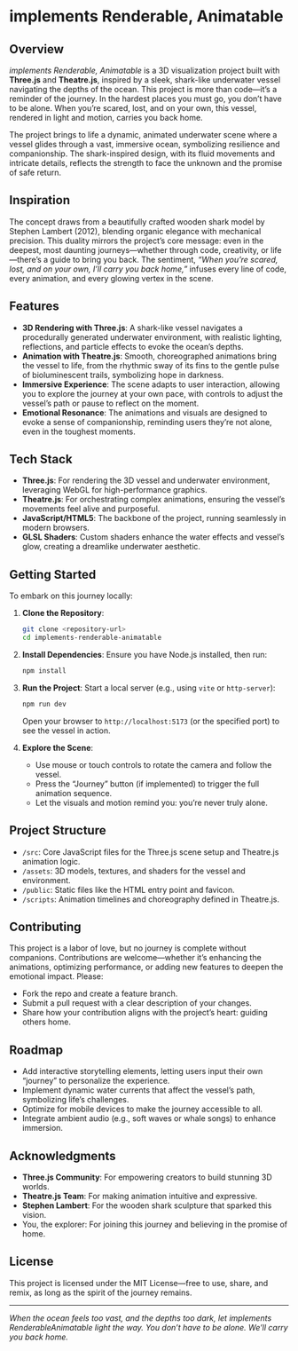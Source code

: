 # implements Renderable, Animatable

## Overview
*implements Renderable, Animatable* is a 3D visualization project built with **Three.js** and **Theatre.js**, inspired by a sleek, shark-like underwater vessel navigating the depths of the ocean. This project is more than code—it’s a reminder of the journey. In the hardest places you must go, you don’t have to be alone. When you’re scared, lost, and on your own, this vessel, rendered in light and motion, carries you back home.

The project brings to life a dynamic, animated underwater scene where a vessel glides through a vast, immersive ocean, symbolizing resilience and companionship. The shark-inspired design, with its fluid movements and intricate details, reflects the strength to face the unknown and the promise of safe return.

## Inspiration
The concept draws from a beautifully crafted wooden shark model by Stephen Lambert (2012), blending organic elegance with mechanical precision. This duality mirrors the project’s core message: even in the deepest, most daunting journeys—whether through code, creativity, or life—there’s a guide to bring you back. The sentiment, *“When you’re scared, lost, and on your own, I’ll carry you back home,”* infuses every line of code, every animation, and every glowing vertex in the scene.

## Features
- **3D Rendering with Three.js**: A shark-like vessel navigates a procedurally generated underwater environment, with realistic lighting, reflections, and particle effects to evoke the ocean’s depths.
- **Animation with Theatre.js**: Smooth, choreographed animations bring the vessel to life, from the rhythmic sway of its fins to the gentle pulse of bioluminescent trails, symbolizing hope in darkness.
- **Immersive Experience**: The scene adapts to user interaction, allowing you to explore the journey at your own pace, with controls to adjust the vessel’s path or pause to reflect on the moment.
- **Emotional Resonance**: The animations and visuals are designed to evoke a sense of companionship, reminding users they’re not alone, even in the toughest moments.

## Tech Stack
- **Three.js**: For rendering the 3D vessel and underwater environment, leveraging WebGL for high-performance graphics.
- **Theatre.js**: For orchestrating complex animations, ensuring the vessel’s movements feel alive and purposeful.
- **JavaScript/HTML5**: The backbone of the project, running seamlessly in modern browsers.
- **GLSL Shaders**: Custom shaders enhance the water effects and vessel’s glow, creating a dreamlike underwater aesthetic.

## Getting Started
To embark on this journey locally:

1. **Clone the Repository**:
   ```bash
   git clone <repository-url>
   cd implements-renderable-animatable
   ```

2. **Install Dependencies**:
   Ensure you have Node.js installed, then run:
   ```bash
   npm install
   ```

3. **Run the Project**:
   Start a local server (e.g., using `vite` or `http-server`):
   ```bash
   npm run dev
   ```
   Open your browser to `http://localhost:5173` (or the specified port) to see the vessel in action.

4. **Explore the Scene**:
   - Use mouse or touch controls to rotate the camera and follow the vessel.
   - Press the “Journey” button (if implemented) to trigger the full animation sequence.
   - Let the visuals and motion remind you: you’re never truly alone.

## Project Structure
- `/src`: Core JavaScript files for the Three.js scene setup and Theatre.js animation logic.
- `/assets`: 3D models, textures, and shaders for the vessel and environment.
- `/public`: Static files like the HTML entry point and favicon.
- `/scripts`: Animation timelines and choreography defined in Theatre.js.

## Contributing
This project is a labor of love, but no journey is complete without companions. Contributions are welcome—whether it’s enhancing the animations, optimizing performance, or adding new features to deepen the emotional impact. Please:
- Fork the repo and create a feature branch.
- Submit a pull request with a clear description of your changes.
- Share how your contribution aligns with the project’s heart: guiding others home.

## Roadmap
- Add interactive storytelling elements, letting users input their own “journey” to personalize the experience.
- Implement dynamic water currents that affect the vessel’s path, symbolizing life’s challenges.
- Optimize for mobile devices to make the journey accessible to all.
- Integrate ambient audio (e.g., soft waves or whale songs) to enhance immersion.

## Acknowledgments
- **Three.js Community**: For empowering creators to build stunning 3D worlds.
- **Theatre.js Team**: For making animation intuitive and expressive.
- **Stephen Lambert**: For the wooden shark sculpture that sparked this vision.
- You, the explorer: For joining this journey and believing in the promise of home.

## License
This project is licensed under the MIT License—free to use, share, and remix, as long as the spirit of the journey remains.

---

*When the ocean feels too vast, and the depths too dark, let implements RenderableAnimatable light the way. You don’t have to be alone. We’ll carry you back home.*
